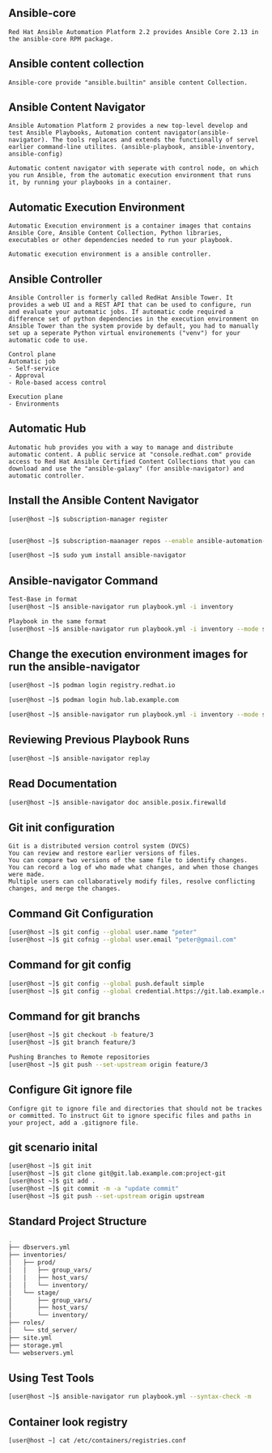 ## Ansible-core
```
Red Hat Ansible Automation Platform 2.2 provides Ansible Core 2.13 in the ansible-core RPM package.
```

## Ansible content collection
```
Ansible-core provide "ansible.builtin" ansible content Collection. 
```

## Ansible Content Navigator
```
Ansible Automation Platform 2 provides a new top-level develop and test Ansible Playbooks, Automation content navigator(ansible-navigator). The tools replaces and extends the functionally of servel earlier command-line utilites. (ansible-playbook, ansible-inventory, ansible-config)

Automatic content navigator with seperate with control node, on which you run Ansible, from the automatic execution environment that runs it, by running your playbooks in a container. 
```

## Automatic Execution Environment 
```
Automatic Execution environment is a container images that contains Ansible Core, Ansible Content Collection, Python libraries, executables or other dependencies needed to run your playbook.

Automatic execution environment is a ansible controller. 
```

## Ansible Controller 
```
Ansible Controller is formerly called RedHat Ansible Tower. It provides a web UI and a REST API that can be used to configure, run and evaluate your automatic jobs. If automatic code required a difference set of python dependencies in the execution environment on Ansible Tower than the system provide by default, you had to manually set up a seperate Python virtual environements ("venv") for your automatic code to use. 

Control plane 
Automatic job 
- Self-service
- Approval
- Role-based access control 

Execution plane 
- Environments 
```

## Automatic Hub
```
Automatic hub provides you with a way to manage and distribute automatic content. A public service at "console.redhat.com" provide access to Red Hat Ansible Certified Content Collections that you can download and use the "ansible-galaxy" (for ansible-navigator) and automatic controller.
```

## Install the Ansible Content Navigator
```sh
[user@host ~]$ subscription-manager register 


[user@host ~]$ subscription-maanager repos --enable ansible-automation-platform

[user@host ~]$ sudo yum install ansible-navigator 
```

## Ansible-navigator Command 
```sh
Test-Base in format 
[user@host ~]$ ansible-navigator run playbook.yml -i inventory

Playbook in the same format 
[user@host ~]$ ansible-navigator run playbook.yml -i inventory --mode stdout
```

## Change the execution environment images for run the ansible-navigator 
```sh
[user@host ~]$ podman login registry.redhat.io 

[user@host ~]$ podman login hub.lab.example.com

[user@host ~]$ ansible-navigator run playbook.yml -i inventory --mode stdout --eei registry.redhat.io/ansible-automation-platform-24/ee-supported-rhel8 
```

## Reviewing Previous Playbook Runs
```sh
[user@host ~]$ ansible-navigator replay 
```

## Read Documentation
```sh
[user@host ~]$ ansible-navigator doc ansible.posix.firewalld
```

## Git init configuration
```
Git is a distributed version control system (DVCS) 
You can review and restore earlier versions of files.
You can compare two versions of the same file to identify changes.
You can record a log of who made what changes, and when those changes were made.
Multiple users can collaboratively modify files, resolve conflicting changes, and merge the changes.
```

## Command Git Configuration
```sh
[user@host ~]$ git config --global user.name "peter"
[user@host ~]$ git cofnig --global user.email "peter@gmail.com" 
```

## Command for git config 
```sh
[user@host ~]$ git config --global push.default simple 
[user@host ~]$ git config --global credential.https://git.lab.example.com.username student 
```

## Command for git branchs
```sh 
[user@host ~]$ git checkout -b feature/3
[user@host ~]$ git branch feature/3

Pushing Branches to Remote repositories 
[user@host ~]$ git push --set-upstream origin feature/3
```

## Configure Git ignore file 
```
Configre git to ignore file and directories that should not be trackes or committed. To instruct Git to ignore specific files and paths in your project, add a .gitignore file.
```

## git scenario inital 
```sh 
[user@host ~]$ git init  
[user@host ~]$ git clone git@git.lab.example.com:project-git
[user@host ~]$ git add .
[user@host ~]$ git commit -m -a "update commit"
[user@host ~]$ git push --set-upstream origin upstream
```

## Standard Project Structure
```sh
.
├── dbservers.yml
├── inventories/
│   ├── prod/
│   │   ├── group_vars/
│   │   ├── host_vars/
│   │   └── inventory/
│   └── stage/
│       ├── group_vars/
│       ├── host_vars/
│       └── inventory/
├── roles/
│   └── std_server/
├── site.yml
├── storage.yml
└── webservers.yml
```

## Using Test Tools 
```sh 
[user@host ~]$ ansible-navigator run playbook.yml --syntax-check -m 
```

## Container look registry 
```sh 
[user@host ~] cat /etc/containers/registries.conf
```
